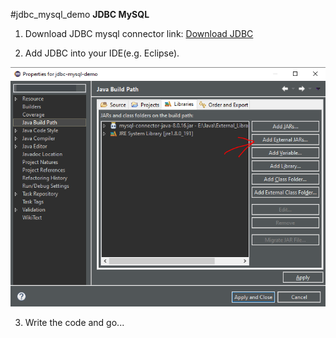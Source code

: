 #jdbc_mysql_demo
**JDBC MySQL**

1. Download JDBC mysql connector
link: <a href="https://dev.mysql.com/downloads/connector/j/">Download JDBC</a>

2. Add JDBC into your IDE(e.g. Eclipse).
<img src="docs/image/jdbc.PNG">

3. Write the code and go...
